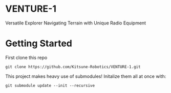 # VENTURE-1
Versatile Explorer Navigating Terrain with Unique Radio Equipment


# Getting Started

First clone this repo

```shell
git clone https://github.com/Kitsune-Robotics/VENTURE-1.git
```

This project makes heavy use of submodules! Initalize them all at once with:

```shell
git submodule update --init --recursive
```
